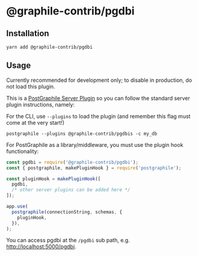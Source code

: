 # @graphile-contrib/pgdbi

## Installation

```
yarn add @graphile-contrib/pgdbi
```

## Usage

Currently recommended for development only; to disable in production, do not
load this plugin.

This is a [PostGraphile Server Plugin](https://www.graphile.org/postgraphile/plugins/) so you can follow the standard server plugin instructions, namely:

For the CLI, use `--plugins` to load the plugin (and remember this flag must come at the very start!)

```
postgraphile --plugins @graphile-contrib/pgdbis -c my_db
```

For PostGraphile as a library/middleware, you must use the plugin hook functionality:

```js
const pgdbi = require('@graphile-contrib/pgdbi');
const { postgraphile, makePluginHook } = require('postgraphile');

const pluginHook = makePluginHook([
  pgdbi,
  /* other server plugins can be added here */
]);

app.use(
  postgraphile(connectionString, schemas, {
    pluginHook,
  }),
);
```

You can access pgdbi at the `/pgdbi` sub path, e.g. [http://localhost:5000/pgdbi](http://localhost:5000/pgdbi).
